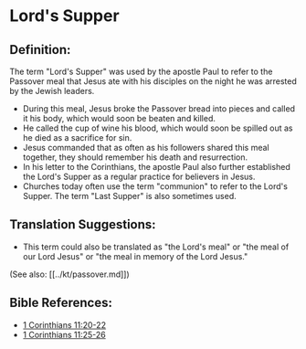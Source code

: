 # Lord's Supper #

## Definition: ##

The term "Lord's Supper" was used by the apostle Paul to refer to the Passover meal that Jesus ate with his disciples on the night he was arrested by the Jewish leaders. 

* During this meal, Jesus broke the Passover bread into pieces and called it his body, which would soon be beaten and killed.
* He called the cup of wine his blood, which would soon be spilled out as he died as a sacrifice for sin.
* Jesus commanded that as often as his followers shared this meal together, they should remember his death and resurrection.
* In his letter to the Corinthians, the apostle Paul also further established the Lord's Supper as a regular practice for believers in Jesus.
* Churches today often use the term "communion" to refer to the Lord's Supper. The term "Last Supper" is also sometimes used.

## Translation Suggestions: ##

* This term could also be translated as "the Lord's meal" or "the meal of our Lord Jesus" or "the meal in memory of the Lord Jesus."

(See also: [[../kt/passover.md]])

## Bible References: ##

* [1 Corinthians 11:20-22](en/tn/1co/help/11/20)
* [1 Corinthians 11:25-26](en/tn/1co/help/11/25)